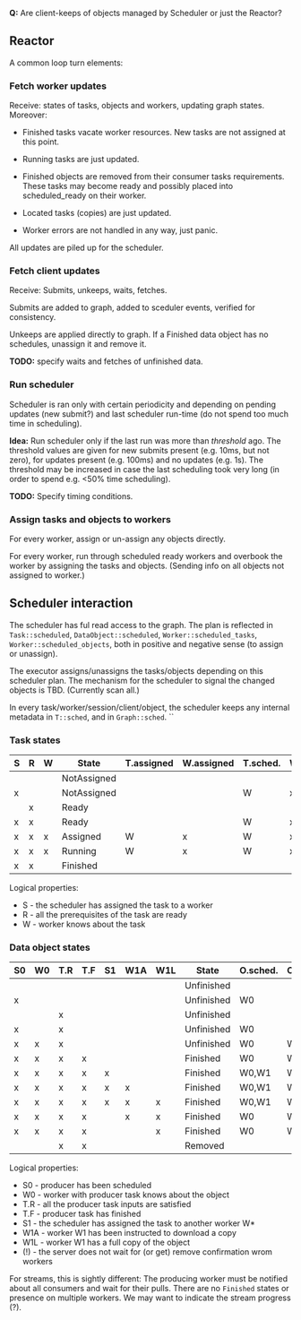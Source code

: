 **Q:** Are client-keeps of objects managed by Scheduler or just the Reactor?

## Reactor

A common loop turn elements:

### Fetch worker updates

Receive: states of tasks, objects and workers, updating graph states. Moreover:

* Finished tasks vacate worker resources. New tasks are not assigned at this point.

* Running tasks are just updated.

* Finished objects are removed from their consumer tasks requirements. These tasks may 
become ready and possibly placed into scheduled_ready on their worker. 

* Located tasks (copies) are just updated.

* Worker errors are not handled in any way, just panic.

All updates are piled up for the scheduler.

### Fetch client updates

Receive: Submits, unkeeps, waits, fetches.

Submits are added to graph, added to sceduler events, verified for consistency. 

Unkeeps are applied directly to graph. If a Finished data object has no schedules, 
unassign it and remove it.

**TODO:** specify waits and fetches of unfinished data.

### Run scheduler

Scheduler is ran only with certain periodicity and depending on pending updates (new 
submit?) and last scheduler run-time (do not spend too much time in scheduling).  

**Idea:** Run scheduler only if the last run was more than *threshold* ago. The threshold
values are given for new submits present (e.g. 10ms, but not zero), for updates present
(e.g. 100ms) and no updates (e.g. 1s). The threshold may be increased in case the last
scheduling took very long (in order to spend e.g. <50% time scheduling).  

**TODO:** Specify timing conditions.

### Assign tasks and objects to workers

For every worker, assign or un-assign any objects directly.

For every worker, run through scheduled ready workers and overbook the worker by 
assigning the tasks and objects. (Sending info on all objects not assigned to worker.)

## Scheduler interaction

The scheduler has ful read access to the graph. The plan is reflected in 
`Task::scheduled`, `DataObject::scheduled`, `Worker::scheduled_tasks`, 
`Worker::scheduled_objects`, both in positive and negative sense (to assign or unassign).

The executor assigns/unassigns the tasks/objects depending on this scheduler plan. The 
mechanism for the scheduler to signal the changed objects is TBD. (Currently scan all.)

In every task/worker/session/client/object, the scheduler keeps any internal metadata 
in `T::sched`, and in `Graph::sched`.
 `` 

### Task states

| S | R | W | State       |T.assigned|W.assigned|T.sched.|W.sched. |W.sched_ready| 
|---|---|---|-------------|----------|----------|--------|---------|-------------|
|   |   |   | NotAssigned |          |          |        |         |             |
| x |   |   | NotAssigned |          |          | W      | x       |             |
|   | x |   | Ready       |          |          |        |         |             |
| x | x |   | Ready       |          |          | W      | x       | x           |
| x | x | x | Assigned    | W        | x        | W      | x       |             |
| x | x | x | Running     | W        | x        | W      | x       |             |
| x | x |   | Finished    |          |          |        |         |             |

Logical properties:
* S - the scheduler has assigned the task to a worker
* R - all the prerequisites of the task are ready
* W - worker knows about the task

### Data object states

|S0 |W0 |T.R|T.F|S1 |W1A|W1L|State     |O.sched. |O.assigned|O.located|   |
|---|---|---|---|---|---|---|----------|---------|----------|---------|---|
|   |   |   |   |   |   |   |Unfinished|         |          |         |   |
| x |   |   |   |   |   |   |Unfinished| W0      |          |         |   |
|   |   | x |   |   |   |   |Unfinished|         |          |         |   |
| x |   | x |   |   |   |   |Unfinished| W0      |          |         |   |
| x | x | x |   |   |   |   |Unfinished| W0      | W0       |         |   |
| x | x | x | x |   |   |   |Finished  | W0      | W0       | W0      |   |
| x | x | x | x | x |   |   |Finished  | W0,W1   | W0       | W0      |   |
| x | x | x | x | x | x |   |Finished  | W0,W1   | W0,W1    | W0      |   |
| x | x | x | x | x | x | x |Finished  | W0,W1   | W0,W1    | W0,W1   |   |
| x | x | x | x |   | x | x |Finished  | W0      | W0,W1    | W0,W1   |   |
| x | x | x | x |   |   | x |Finished  | W0      | W0       | W0 (!)  |   |
|   |   | x | x |   |   |   |Removed   |         |          |         |   |

Logical properties:
* S0 - producer has been scheduled
* W0 - worker with producer task knows about the object
* T.R - all the producer task inputs are satisfied
* T.F - producer task has finished
* S1 - the scheduler has assigned the task to another worker W*
* W1A - worker W1 has been instructed to download a copy
* W1L - worker W1 has a full copy of the object
* (!) - the server does not wait for (or get) remove confirmation wrom workers

For streams, this is sightly different: The producing worker must be notified about all
 consumers and wait for their pulls. There are no `Finished` states or presence on 
 multiple workers. We may want to indicate the stream progress (?). 